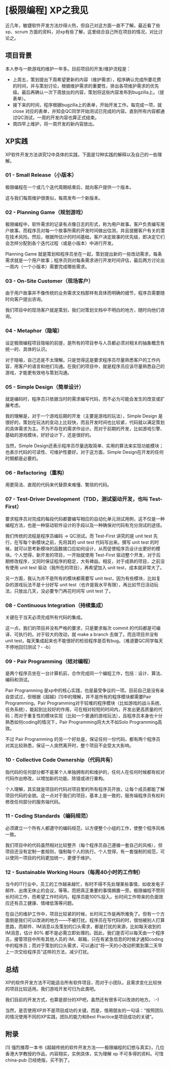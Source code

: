 # [极限编程] XP之我见

近几年，敏捷软件开发方法炒得火热，但自己对这方面一直不了解。最近看了些xp、scrum 方面的资料，对xp有些了解，这里结合自己所在项目的情况，对比讨论之。


## 项目背景

本人参与一款游戏的维护一年多。目前项目的开发/维护流程是：

 * 上周五，策划提出下周希望更新的内容（维护需求），程序确认完成所要花费的时间，并与策划讨论，根据维护需求的重要性，排出各项维护需求的优先级。最后再确认一次下周放出的内容，策划将这些内容发布到bugzilla上。（提表单）。
 * 接下来的时间，程序根据bugzilla上的表单，开始开发工作。每完成一项，就 close 对应的表单，并知会QC同学开始测试已完成的内容。直到所有内容都通过QC测试，一周的开发内容也算正式结束。
 * 周四早上维护，将一周开发的新内容放出。


## XP实践

XP软件开发方法讲究12中具体的实践，下面是12种实践的解释以及自己的一些理解。

### 01 - Small Release（小版本）

极限编程在一个或几个迭代周期结束后，就向客户提供一个版本。

这与我们每周维护很类似，每周发布一个新版本。

### 02 - Planning Game（规划游戏）

极限编程中，软件需求的记录有点像日志的形式，称为用户故事。客户负责编写用户故事。而程序员对每一个故事所需的开发时间做出估测，并且提醒客户有关的潜在技术风险。然后，根据所估计的时间基础，客户决定故事的优先级，即决定它们会怎样分配到各个迭代过程（或是小版本）中进行开发。

Planning Game 就是策划和程序员坐在一起，策划提出新的一些改动需求，每条需求就是一个用户故事；程序员则对每条需求进行开发时间评估，最后两方讨论出一周内（一个小版本）需要完成哪些需求。

### 03 - On-Site Customer（现场客户）

由于用户故事并不像传统的业务需求文档那样有具体而明确的细节，程序员需要随时向客户提出咨询。

我们项目中的现场客户就是策划，我们对策划文档中不明白的地方，随时向他们咨询。

### 04 - Metaphor（隐喻）

设定极限编程项目隐喻的前提，是所有的项目参与人员都必须对相关的抽象概念有统一的、具体的认识。

对于隐喻，自己还是不太理解。只是觉得这是要求程序员尽量熟悉客户的工作内容，用客户的语言和他们沟通。在我们的项目中，就是程序员应该尽量熟悉自己的游戏，才能更有效地与策划沟通。

### 05 - Simple Design（简单设计）

就是编码时，程序员只依据当时的需求编写代码，而不必为可能会发生的改变或扩展考虑。

我的理解是，对于一个游戏后期的开发（主要是游戏的玩法），Simple Design 是很好的，策划在玩法的变动上比较快，而且开发时间也比较紧，代码就以满足策划的具体需求为主。不为不存在的需求作设计。而对于前期的开发，比如游戏引擎、基础的游戏模块，好好设计下，还是很好的。

当然，Simple Design还表示程序员尽量选取简单、实用的算法来实现功能模块；也表示代码的可读性、可维护性要好。对于这方面，Simple Design在开发的任何时期都是必要的。

### 06 - Refactoring（重构）

用更简洁、直观的代码来代替原来难懂、繁琐的代码。

### 07 - Test-Driver Development（TDD，测试驱动开发，也叫 Test-First）

要求程序员对完成的每段代码都要编写相应的自动化单元测试用例，这不仅是一种编程方法，也是一种驱动软件设计的手段以及一种确保对代码有充分测试的途径。

我们传统的流程是程序员编码 -> QC测试。而 Test-First 讲究的是 unit test 先行，在写每个新模块之前，先将其的 unit test 代码写出来。撰写 unit test 的时候，就可以思考新模块的函数接口应如何设计，从而促使程序员设计出更好的模块。个人觉得，新开发的项目，一开始就使用 Test-First 驱动整个开发，对于后期修改程序，又同时保证程序的稳定，大有裨益。相反，对于成熟的项目，之前没有使用 unit test 驱动（我所在的项目），再希望加入 unit test，成本就非常大了。

另一方面，我认为并不是所有的模块都需要写 unit test，因为有些模块，比如复杂的游戏玩法不是十分好写 unit test（也许是我水平有限），再比如节日活动玩法，只放出几天，没必要专门再花时间写 unit test 了。

### 08 - Continuous Integration（持续集成）

关键在于当天必须完成所有代码的集成。

这一点，我们的项目并没有严格的要求，只是要求每次 commit 的代码都是可编译、可执行的。对于较大的改动，就 make a branch 去做了。而且项目并没有 unit test，每天集成起来也不能很好的检验程序是否有bug。（难道要QC同学每天不停地回归测试？- -b）

### 09 - Pair Programming（结对编程）

是两个程序员坐在一台计算机前，合作完成同一个编程工作，包括：设计、算法、编码和测试。

Pair Programming 是xp中的核心实践，也是最受争议的一项。目前自己是没有亲自尝试过，但根据《超越》[1]中的理解，并不是所有的程序模块都需要Pair Programming。Pair Programming对于较难的程序模块（比如游戏的战斗系统、任务系统），能起到比较好的作用，可在相对较短的时间内，开发出更高质量的代码；而对于重复性的模块实现（比如一个普通的游戏玩法），且程序员本身也十分熟悉如何coding的情况下，Pair Programming将大大不如Solo Programming高效。

不过 Pair Programming 的另一个好处是，保证任何一份代码，都有两个程序员对其比较熟悉，保证一人突然离开时，整个项目不会受太大影响。

### 10 - Collective Code Ownership（代码共有）

指代码的任何部分都不是某个人单独拥有的和维护的，任何人在任何时候都有权对代码作出修改，以增加新的功能、除错或进行重构。

个人理解，其实就是项目的代码对项目里的所有程序员开放，让每个成员都能了解项目代码的全貌。这一点对于我们的项目，基本上是一致的，服务端程序员有权利修改任何部分的服务端代码。

### 11 - Coding Standards（编码规范）

必须建立一个所有人都遵守的编码规范，以方便整个小组的工作，使整个程序风格一致。

我们项目中的代码虽然相对比较整齐（每个程序员自己遵循一套自己的风格），但项目还没有定制一套规则，强制每个人的执行。个人觉得，有一套强制的规范，可以使同一项目的代码更加统一，更便于维护。

### 12 - Sustainable Working Hours（每周40小时的工作制）

当今的IT行业中，员工的工作越来越忙，有时不得不先处理某些事情，如收发电子邮件、出席无休止的会议，等等。而把真正重要的事情搁置一旁。极限编程不赞同长时间工作，而希望工作时间内，程序员能100%投入。长时间工作带来的负面效应还有员工健康、情绪低落等问题。

在自己的维护工作中，项目比较紧的时候，长时间工作是再所难免了。但有一个方面倒是我们可以改进的地方——不被打扰。程序员在写代码的时，很怕被别人打算思路，而邮件、IM消息以及策划的口头需求，都是打扰的来源，比如每天收到的 IM消息，估计 80% 都不是必需立即处理的。因此，我们是否可以每天由一个程序员，接管项目中所有其他人员的 IM、邮箱，只在有紧急信息的时候才通知coding中的程序员；而对于策划的口头需求，可以通过“将一天的小改动积累到第二天早上一次交给程序员”这样的方法，减少打扰。


## 总结

XP的软件开发方法不可能适合所有软件项目，而对于小团队，且需求变化比较快的项目比较适用。我们游戏开发可归为此类吧。

我们目前的开发方式，也算是部分的XP吧，虽然还有很多可以改进的地方。 :-) 

当然，是否使用XP并不是项目成功的关键。而是，借用朋友的一句话：“按照团队的情况使用不同的XP实践，团队的能力和Best Practice是项目成功的关键”。


## 附录

[1] 强烈推荐一本书《超越传统的软件开发方法——极限编程的幻想与真实》，几位香港大学教授的作品，内容翔实，实例具体，实为理解 xp 不可多得的资料。可惜 china-pub 已经绝版，买不到了。
